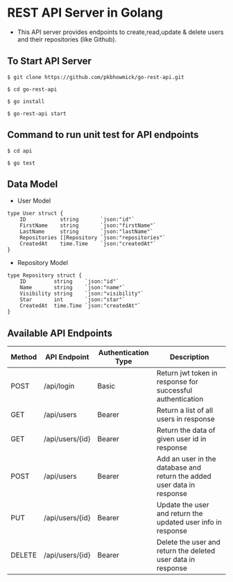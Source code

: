 # REST API Server in Golang

- This API server provides endpoints to create,read,update & delete users and their repositories (like Github).

## To Start API Server
```$ git clone https://github.com/pkbhowmick/go-rest-api.git```

```$ cd go-rest-api```

```$ go install```

```$ go-rest-api start```

## Command to run unit test for API endpoints
```$ cd api```

```$ go test```

## Data Model

- User Model
``````
type User struct {
	ID           string       `json:"id"`
	FirstName    string       `json:"firstName"`
	LastName     string       `json:"lastName"`
	Repositories []Repository `json:"repositories"`
	CreatedAt    time.Time    `json:"createdAt"`
}
``````
- Repository Model
``````
type Repository struct {
	ID         string    `json:"id"`
	Name       string    `json:"name"`
	Visibility string    `json:"visibility"`
	Star       int       `json:"star"`
	CreatedAt  time.Time `json:"createdAt"`
}
``````

## Available API Endpoints

|  Method | API Endpoint  | Authentication Type | Description |
|---|---|---|---|
|POST| /api/login | Basic | Return jwt token in response for successful authentication
|GET| /api/users | Bearer | Return a list of all users in response| 
|GET| /api/users/{id} | Bearer| Return the data of given user id in response| 
|POST| /api/users | Bearer |Add an user in the database and return the added user data in response | 
|PUT| /api/users/{id} | Bearer |Update the user and return the updated user info in response| 
|DELETE| /api/users/{id} | Bearer |Delete the user and return the deleted user data in response| 